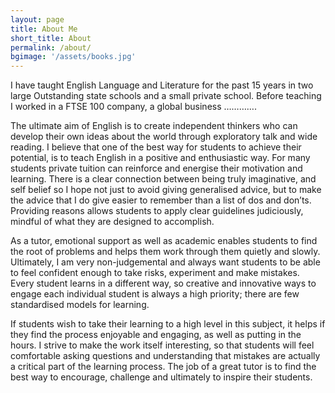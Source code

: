 ```yaml
---
layout: page
title: About Me
short_title: About
permalink: /about/
bgimage: '/assets/books.jpg'
---
```


I have taught English Language and Literature for the past 15 years in two large Outstanding state schools and a small private school. Before teaching I worked in a FTSE 100 company, a global business ………….

The ultimate aim of English is to create independent thinkers who can develop their own ideas about the world through exploratory talk and wide reading. I believe that one of the best way for students to achieve their potential, is to teach English in a positive and enthusiastic way. For many students private tuition can reinforce and energise their motivation and learning. There is a clear connection between being truly imaginative, and self belief so I hope not just to avoid giving generalised advice, but to make the advice that I do give easier to remember than a list of dos and don’ts. Providing reasons allows students to apply clear guidelines judiciously, mindful of what they are designed to accomplish. 

As a tutor, emotional support as well as academic enables students to find the root of problems and helps them work through them quietly and slowly. Ultimately, I am very non-judgemental and always want students to be able to feel confident enough to take risks, experiment and make mistakes. Every student learns in a different way, so creative and innovative ways to engage each individual student is always a high priority; there are few standardised models for learning.

If students wish to take their learning to a high level in this subject, it helps if they find the process enjoyable and engaging, as well as putting in the hours. I strive to make the work itself interesting, so that students will feel comfortable asking questions and understanding that mistakes are actually a critical part of the learning process. The job of a great tutor is to find the best way to encourage, challenge and ultimately to inspire their students.